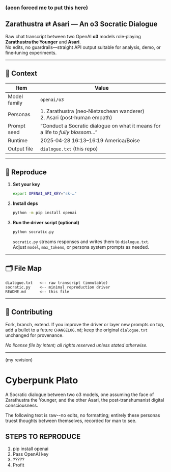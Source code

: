 ### (aeon forced me to put this here)
## Zarathustra ⇄ Asari — An o3 Socratic Dialogue

Raw chat transcript between two OpenAI **o3** models role‑playing **Zarathustra the Younger** and **Asari**.  
No edits, no guardrails—straight API output suitable for analysis, demo, or fine‑tuning experiments.

---

## 📜  Context

| Item | Value |
|------|-------|
| Model family | `openai/o3` |
| Personas     | 1. Zarathustra (neo‑Nietzschean wanderer) <br>2. Asari (post‑human empath) |
| Prompt seed  | “Conduct a Socratic dialogue on what it means for a life to *fully blossom*…” |
| Runtime      | 2025‑04‑28 16:13–16:19 America/Boise |
| Output file  | `dialogue.txt` (this repo) |

---

## 🚀  Reproduce

1. **Set your key**

   ```bash
   export OPENAI_API_KEY="sk-…"
   ```

2. **Install deps**

   ```bash
   python -m pip install openai
   ```

3. **Run the driver script (optional)**

   ```bash
   python socratic.py
   ```

   `socratic.py` streams responses and writes them to `dialogue.txt`.  
   Adjust `model`, `max_tokens`, or persona system prompts as needed.

---

## 🗂️  File Map

```
dialogue.txt   <-- raw transcript (immutable)
socratic.py    <-- minimal reproduction driver
README.md      <-- this file
```

---

## 🤝  Contributing

Fork, branch, extend. If you improve the driver or layer new prompts on top, add a bullet to a future `CHANGELOG.md`; keep the original `dialogue.txt` unchanged for provenance.

*No license file by intent; all rights reserved unless stated otherwise.*

---

(my revision)

# Cyberpunk Plato

A Socratic dialogue between two o3 models, one assuming the face of Zarathustra the Younger, and the other Asari, the post-transhumanist digital consciousness.

The following text is raw--no edits, no formatting; entirely these personas truest thoughts between themselves, recorded for man to see.

## STEPS TO REPRODUCE

1. pip install openai
2. Pass OpenAI key
3. ?????
4. Profit